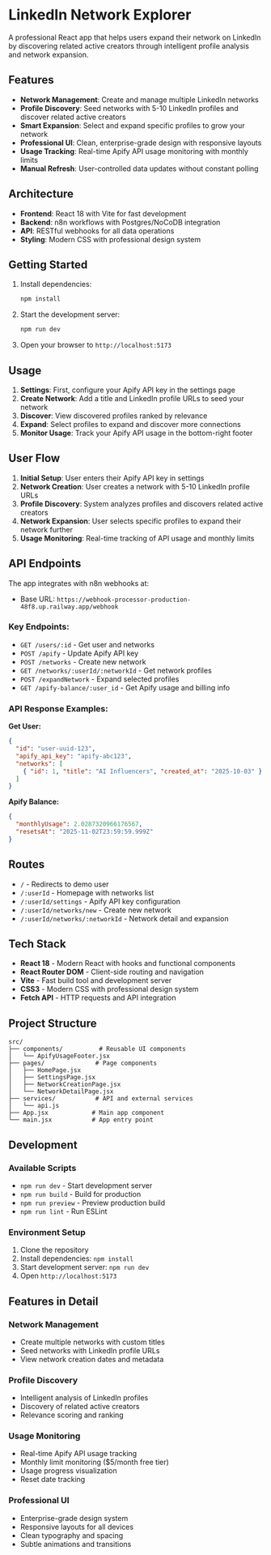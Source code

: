 # LinkedIn Network Explorer

A professional React app that helps users expand their network on LinkedIn by discovering related active creators through intelligent profile analysis and network expansion.

## Features

- **Network Management**: Create and manage multiple LinkedIn networks
- **Profile Discovery**: Seed networks with 5-10 LinkedIn profiles and discover related active creators
- **Smart Expansion**: Select and expand specific profiles to grow your network
- **Professional UI**: Clean, enterprise-grade design with responsive layouts
- **Usage Tracking**: Real-time Apify API usage monitoring with monthly limits
- **Manual Refresh**: User-controlled data updates without constant polling

## Architecture

- **Frontend**: React 18 with Vite for fast development
- **Backend**: n8n workflows with Postgres/NoCoDB integration
- **API**: RESTful webhooks for all data operations
- **Styling**: Modern CSS with professional design system

## Getting Started

1. Install dependencies:

   ```bash
   npm install
   ```

2. Start the development server:

   ```bash
   npm run dev
   ```

3. Open your browser to `http://localhost:5173`

## Usage

1. **Settings**: First, configure your Apify API key in the settings page
2. **Create Network**: Add a title and LinkedIn profile URLs to seed your network
3. **Discover**: View discovered profiles ranked by relevance
4. **Expand**: Select profiles to expand and discover more connections
5. **Monitor Usage**: Track your Apify API usage in the bottom-right footer

## User Flow

1. **Initial Setup**: User enters their Apify API key in settings
2. **Network Creation**: User creates a network with 5-10 LinkedIn profile URLs
3. **Profile Discovery**: System analyzes profiles and discovers related active creators
4. **Network Expansion**: User selects specific profiles to expand their network further
5. **Usage Monitoring**: Real-time tracking of API usage and monthly limits

## API Endpoints

The app integrates with n8n webhooks at:

- Base URL: `https://webhook-processor-production-48f8.up.railway.app/webhook`

### Key Endpoints:

- `GET /users/:id` - Get user and networks
- `POST /apify` - Update Apify API key
- `POST /networks` - Create new network
- `GET /networks/:userId/:networkId` - Get network profiles
- `POST /expandNetwork` - Expand selected profiles
- `GET /apify-balance/:user_id` - Get Apify usage and billing info

### API Response Examples:

**Get User:**

```json
{
  "id": "user-uuid-123",
  "apify_api_key": "apify-abc123",
  "networks": [
    { "id": 1, "title": "AI Influencers", "created_at": "2025-10-03" }
  ]
}
```

**Apify Balance:**

```json
{
  "monthlyUsage": 2.0287320966176567,
  "resetsAt": "2025-11-02T23:59:59.999Z"
}
```

## Routes

- `/` - Redirects to demo user
- `/:userId` - Homepage with networks list
- `/:userId/settings` - Apify API key configuration
- `/:userId/networks/new` - Create new network
- `/:userId/networks/:networkId` - Network detail and expansion

## Tech Stack

- **React 18** - Modern React with hooks and functional components
- **React Router DOM** - Client-side routing and navigation
- **Vite** - Fast build tool and development server
- **CSS3** - Modern CSS with professional design system
- **Fetch API** - HTTP requests and API integration

## Project Structure

```
src/
├── components/          # Reusable UI components
│   └── ApifyUsageFooter.jsx
├── pages/              # Page components
│   ├── HomePage.jsx
│   ├── SettingsPage.jsx
│   ├── NetworkCreationPage.jsx
│   └── NetworkDetailPage.jsx
├── services/           # API and external services
│   └── api.js
├── App.jsx            # Main app component
└── main.jsx           # App entry point
```

## Development

### Available Scripts

- `npm run dev` - Start development server
- `npm run build` - Build for production
- `npm run preview` - Preview production build
- `npm run lint` - Run ESLint

### Environment Setup

1. Clone the repository
2. Install dependencies: `npm install`
3. Start development server: `npm run dev`
4. Open `http://localhost:5173`

## Features in Detail

### Network Management

- Create multiple networks with custom titles
- Seed networks with LinkedIn profile URLs
- View network creation dates and metadata

### Profile Discovery

- Intelligent analysis of LinkedIn profiles
- Discovery of related active creators
- Relevance scoring and ranking

### Usage Monitoring

- Real-time Apify API usage tracking
- Monthly limit monitoring ($5/month free tier)
- Usage progress visualization
- Reset date tracking

### Professional UI

- Enterprise-grade design system
- Responsive layouts for all devices
- Clean typography and spacing
- Subtle animations and transitions
